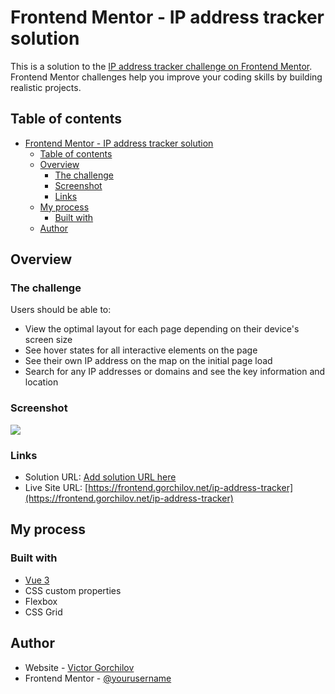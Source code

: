 # Frontend Mentor - IP address tracker solution

This is a solution to the [IP address tracker challenge on Frontend Mentor](https://www.frontendmentor.io/challenges/ip-address-tracker-I8-0yYAH0). Frontend Mentor challenges help you improve your coding skills by building realistic projects.

## Table of contents

- [Frontend Mentor - IP address tracker solution](#frontend-mentor---ip-address-tracker-solution)
  - [Table of contents](#table-of-contents)
  - [Overview](#overview)
    - [The challenge](#the-challenge)
    - [Screenshot](#screenshot)
    - [Links](#links)
  - [My process](#my-process)
    - [Built with](#built-with)
  - [Author](#author)

## Overview

### The challenge

Users should be able to:

-   View the optimal layout for each page depending on their device's screen size
-   See hover states for all interactive elements on the page
-   See their own IP address on the map on the initial page load
-   Search for any IP addresses or domains and see the key information and location

### Screenshot

![](./screenshot.jpg)

### Links

-   Solution URL: [Add solution URL here](https://your-solution-url.com)
-   Live Site URL: [https://frontend.gorchilov.net/ip-address-tracker](https://frontend.gorchilov.net/ip-address-tracker)

## My process

### Built with

-   [Vue 3](https://vuejs.org/)
-   CSS custom properties
-   Flexbox
-   CSS Grid

## Author

-   Website - [Victor Gorchilov](https://victor.gorchilov.net)
-   Frontend Mentor - [@yourusername](https://www.frontendmentor.io/profile/yourusername)
